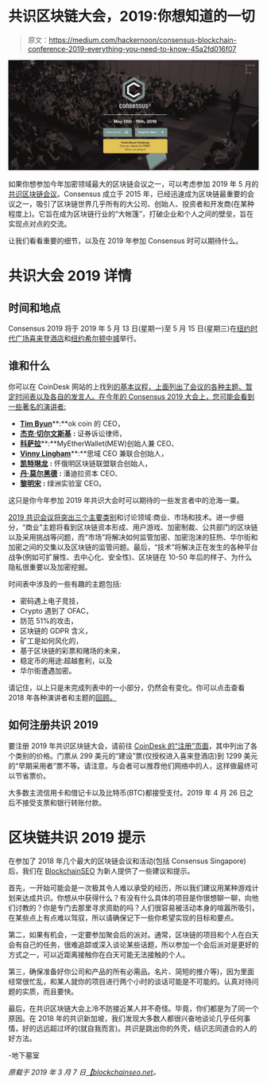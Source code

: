 # 共识区块链大会，2019:你想知道的一切

> 原文：<https://medium.com/hackernoon/consensus-blockchain-conference-2019-everything-you-need-to-know-45a2fd016f07>

![](img/116548e461cbcae62911acacd688b1a2.png)

如果你想参加今年加密领域最大的区块链会议之一，可以考虑参加 2019 年 5 月的[共识区块链会议](https://www.coindesk.com/events/consensus-2019)。Consensus 成立于 2015 年，已经迅速成为区块链最重要的会议之一，吸引了区块链世界几乎所有的大公司、创始人、投资者和开发商(在某种程度上)。它旨在成为区块链行业的“大帐篷”，打破企业和个人之间的壁垒，旨在实现点对点的交流。

让我们看看重要的细节，以及在 2019 年参加 Consensus 时可以期待什么。

# 共识大会 2019 详情

## 时间和地点

Consensus 2019 将于 2019 年 5 月 13 日(星期一)至 5 月 15 日(星期三)在[纽约时代广场喜来登酒店](https://www.marriott.com/hotels/travel/nycst-sheraton-new-york-times-square-hotel/)和[纽约希尔顿中城](https://www3.hilton.com/en/hotels/new-york/new-york-hilton-midtown-NYCNHHH/index.html)举行。

## 谁和什么

你可以在 CoinDesk 网站的上找到[的基本议程，上面列出了会议的各种主题、暂定时间表以及各自的发言人。在今年的 Consensus 2019 大会上，您可能会看到一些著名的演讲者:](https://www.coindesk.com/events/consensus-2019/agenda)

*   [**Tim Byun**](https://www.linkedin.com/in/tim-byun-1004aa28)**:**ok coin 的 CEO，
*   [**杰克·切尔文斯基**](https://twitter.com/jchervinsky) **:** 证券诉讼律师，
*   [**科萨拉**](https://www.linkedin.com/in/kosala-hemachandra-503929153)**:**MyEtherWallet(MEW)创始人兼 CEO、
*   [**Vinny Lingham**](https://twitter.com/VinnyLingham?ref_src=twsrc%5Egoogle%7Ctwcamp%5Eserp%7Ctwgr%5Eauthor)**:**思域 CEO 兼联合创始人，
*   [**凯特琳龙**](https://caitlin-long.com/) **:** 怀俄明区块链联盟联合创始人，
*   [**丹·莫尔黑德**](https://www.panteracapital.com/team/) **:** 潘迪拉资本 CEO、
*   [**黎明宋**](https://www.linkedin.com/in/dawn-song-51586033) **:** 绿洲实验室 CEO。

这只是你今年参加 2019 年共识大会时可以期待的一些发言者中的沧海一粟。

[2019 共识会议将突出三个主要类别](https://www.coindesk.com/events/consensus-2019/agenda)和讨论领域:商业、市场和技术。进一步细分，“商业”主题将看到区块链资本形成、用户游戏、加密制裁、公共部门的区块链以及采用挑战等问题，而“市场”将解决如何监管加密、加密泡沫的狂热、华尔街和加密之间的交集以及区块链的监管问题。最后，“技术”将解决正在发生的各种平台战争(例如可扩展性、去中心化、安全性)、区块链在 10-50 年后的样子、为什么隐私很重要以及加密挖掘。

时间表中涉及的一些有趣的主题包括:

*   密码遇上电子竞技，
*   Crypto 遇到了 OFAC，
*   防范 51%的攻击，
*   区块链的 GDPR 含义，
*   矿工是如何风化的，
*   基于区块链的彩票和赌场的未来，
*   稳定币的用途:超越套利，以及
*   华尔街遭遇加密。

请记住，以上只是未完成列表中的一小部分，仍然会有变化。你可以点击查看 2018 年各种演讲者和主题的[回顾。](https://www.coindesk.com/events/consensus-2019/agenda)

## 如何注册共识 2019

要注册 2019 年共识区块链大会，请前往 [CoinDesk 的“注册”页面](https://www.coindesk.com/events/consensus-2019/register)，其中列出了各个类别的价格。门票从 299 美元的“建设”票(仅授权进入喜来登酒店)到 1299 美元的“早期采用者”票不等。请注意，与会者可以推荐他们网络中的人，这样做最终可以节省票价。

大多数主流信用卡和借记卡以及比特币(BTC)都接受支付。2019 年 4 月 26 日之后不接受支票和银行转账付款。

# 区块链共识 2019 提示

在参加了 2018 年几个最大的区块链会议和活动(包括 Consensus Singapore)后，我们在 [BlockchainSEO](http://blockchainseo.net/) 为新人提供了一些建议和提示。

首先，一开始可能会是一次极其令人难以承受的经历，所以我们建议用某种游戏计划来达成共识。你想从中获得什么？有没有什么具体的项目是你很想聊一聊，向他们讨教的？你是专门去那里寻求资助的吗？人们很容易被活动本身的喧嚣所吸引，在某些点上有点难以驾驭，所以请确保记下一些你希望实现的目标和要点。

第二，如果有机会，一定要参加聚会后的派对。通常，区块链的项目和个人在白天会有自己的任务，很难追踪或深入谈论某些话题，所以参加一个会后派对是更好的方式之一，可以近距离接触你在白天可能无法接触的个人。

第三，确保准备好你公司和产品的所有必需品。名片、简短的推介等)，因为里面经常很忙乱，和某人就你的项目进行两个小时的谈话可能是不可能的。认真对待问题的实质，而且要快。

最后，在共识区块链大会上冷不防接近某人并不奇怪。毕竟，你们都是为了同一个原因。在 2018 年的共识新加坡，我们发现大多数人都很兴奋地谈论几乎任何事情，好的远远超过坏的(就自我而言)。共识是跳出你的外壳，结识志同道合的人的好方法。

-地下墓室

*原载于 2019 年 3 月 7 日*[*【blockchainseo.net*](http://blockchainseo.net/consensus-blockchain-conference-2019/)*。*